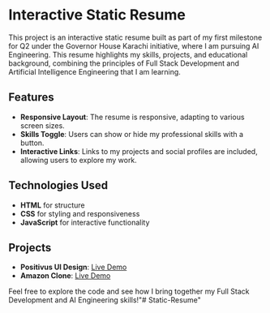 # Interactive Static Resume

This project is an interactive static resume built as part of my first milestone for Q2 under the Governor House Karachi initiative, where I am pursuing AI Engineering. This resume highlights my skills, projects, and educational background, combining the principles of Full Stack Development and Artificial Intelligence Engineering that I am learning.

## Features
- **Responsive Layout**: The resume is responsive, adapting to various screen sizes.
- **Skills Toggle**: Users can show or hide my professional skills with a button.
- **Interactive Links**: Links to my projects and social profiles are included, allowing users to explore my work.
  
## Technologies Used
- **HTML** for structure
- **CSS** for styling and responsiveness
- **JavaScript** for interactive functionality

## Projects
- **Positivus UI Design**: [Live Demo](https://zainulabedin2407.github.io/Positivus)
- **Amazon Clone**: [Live Demo](https://zainulabedin2407.github.io/Web-development-projects/Assignment_8-AmazonClone/)

Feel free to explore the code and see how I bring together my Full Stack Development and AI Engineering skills!"# Static-Resume" 
